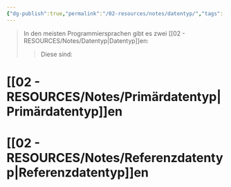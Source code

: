 ```yaml
---
{"dg-publish":true,"permalink":"/02-resources/notes/datentyp/","tags":["code"],"noteIcon":"","updated":"2025-08-26T16:35:03.000+02:00"}
---
```


>In den meisten Programmiersprachen gibt es zwei [[02 - RESOURCES/Notes/Datentyp\|Datentyp]]en:
>>Diese sind:

# [[02 - RESOURCES/Notes/Primärdatentyp\|Primärdatentyp]]en
# [[02 - RESOURCES/Notes/Referenzdatentyp\|Referenzdatentyp]]en
